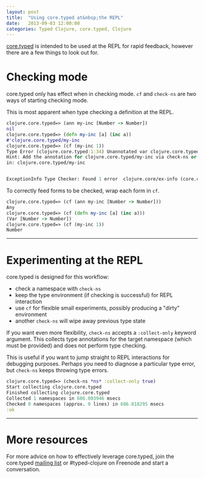 ```yaml
---
layout: post
title:  "Using core.typed at&nbsp;the REPL"
date:   2013-09-03 12:00:00
categories: Typed Clojure, core.typed, Clojure
---
```


[core.typed](https://github.com/clojure/core.typed) is intended to be used at the
REPL for rapid feedback, however there are a few things to look out for.

# Checking mode

core.typed only has effect when in checking mode. `cf` and `check-ns` are two ways
of starting checking mode.

This is most apparent when type checking a definition at the REPL.

```clojure
clojure.core.typed=> (ann my-inc [Number -> Number])
nil
clojure.core.typed=> (defn my-inc [a] (inc a))
#'clojure.core.typed/my-inc
clojure.core.typed=> (cf (my-inc 1))
Type Error (clojure.core.typed:1:34) Unannotated var clojure.core.typed/my-inc
Hint: Add the annotation for clojure.core.typed/my-inc via check-ns or cf
in: clojure.core.typed/my-inc


ExceptionInfo Type Checker: Found 1 error  clojure.core/ex-info (core.clj:4327)
```

To correctly feed forms to be checked, wrap each form in `cf`.

```clojure
clojure.core.typed=> (cf (ann my-inc [Number -> Number]))
Any
clojure.core.typed=> (cf (defn my-inc [a] (inc a)))
(Var [Number -> Number])
clojure.core.typed=> (cf (my-inc 1))
Number
```

<hr/>

# Experimenting at the REPL

core.typed is designed for this workflow:

- check a namespace with `check-ns`
- keep the type environment (if checking is successful) for REPL interaction
- use `cf` for flexible small experiments, possibly producing a "dirty" environment
- another `check-ns` will wipe away previous type state

If you want even more flexibility, `check-ns` accepts a `:collect-only` keyword argument.
This collects type annotations for the target namespace (which must be provided) and
does not perform type checking. 

This is useful if you want to jump straight to REPL interactions for debugging purposes.
Perhaps you need to diagnose a particular type error, but `check-ns` keeps throwing type errors.

```clojure
clojure.core.typed=> (check-ns *ns* :collect-only true)
Start collecting clojure.core.typed
Finished collecting clojure.core.typed
Collected 1 namespaces in 686.003946 msecs
Checked 0 namespaces (approx. 0 lines) in 686.818295 msecs
:ok
```

<hr/>

# More resources

For more advice on how to effectively leverage core.typed, 
join the core.typed [mailing list](https://groups.google.com/forum/?fromgroups#!forum/clojure-core-typed)
or #typed-clojure on Freenode and start a conversation.
